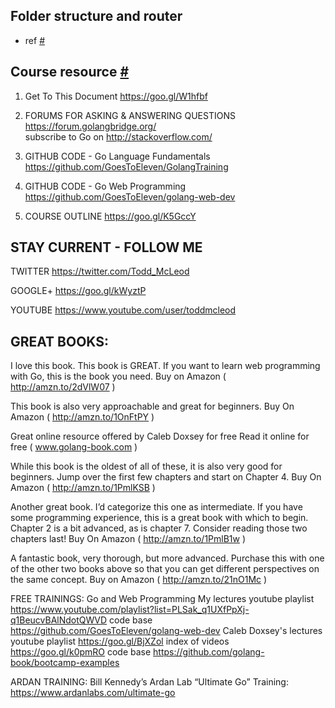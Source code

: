 ## Folder structure and router
- ref [#](https://itnext.io/structuring-a-production-grade-rest-api-in-golang-c0229b3feedc)


## Course resource [#](https://drive.google.com/drive/folders/0B22KXlqHz6ZNUnZ3Umw2YkFFVms)

1. Get To This Document
https://goo.gl/W1hfbf 

2. FORUMS FOR ASKING & ANSWERING QUESTIONS
https://forum.golangbridge.org/  
subscribe to Go on http://stackoverflow.com/

3. GITHUB CODE - Go Language Fundamentals
https://github.com/GoesToEleven/GolangTraining 

4. GITHUB CODE - Go Web Programming
https://github.com/GoesToEleven/golang-web-dev  

5. COURSE OUTLINE
https://goo.gl/K5GccY 

## STAY CURRENT - FOLLOW ME
  
TWITTER
https://twitter.com/Todd_McLeod 

GOOGLE+
https://goo.gl/kWyztP

YOUTUBE
https://www.youtube.com/user/toddmcleod
 

## GREAT BOOKS:

I love this book. This book is GREAT. If you want to learn web programming with Go, this is the book you need.
Buy on Amazon ( http://amzn.to/2dVlW07 )  


This book is also very approachable and great for beginners. 
Buy On Amazon ( http://amzn.to/1OnFtPY )


Great online resource offered by Caleb Doxsey for free
Read it online for free ( www.golang-book.com )


While this book is the oldest of all of these, it is also very good for beginners. Jump over the first few chapters and start on Chapter 4.
Buy On Amazon ( http://amzn.to/1PmlKSB )


Another great book. I’d categorize this one as intermediate. If you have some programming experience, this is a great book with which to begin. Chapter 2 is a bit advanced, as is chapter 7. Consider reading those two chapters last!
Buy On Amazon ( http://amzn.to/1PmlB1w )


A fantastic book, very thorough, but more advanced. Purchase this with one of the other two books above so that you can get different perspectives on the same concept.
Buy on Amazon ( http://amzn.to/21nO1Mc )  

FREE TRAININGS:
Go and Web Programming
My lectures
youtube playlist
https://www.youtube.com/playlist?list=PLSak_q1UXfPpXj-q1BeucvBAlNdotQWVD 
code base
https://github.com/GoesToEleven/golang-web-dev 
Caleb Doxsey's lectures
youtube playlist
https://goo.gl/BjXZol 
index of videos
https://goo.gl/k0pmRO 
code base
https://github.com/golang-book/bootcamp-examples 


ARDAN TRAINING:
Bill Kennedy’s Ardan Lab “Ultimate Go” Training:
https://www.ardanlabs.com/ultimate-go 




